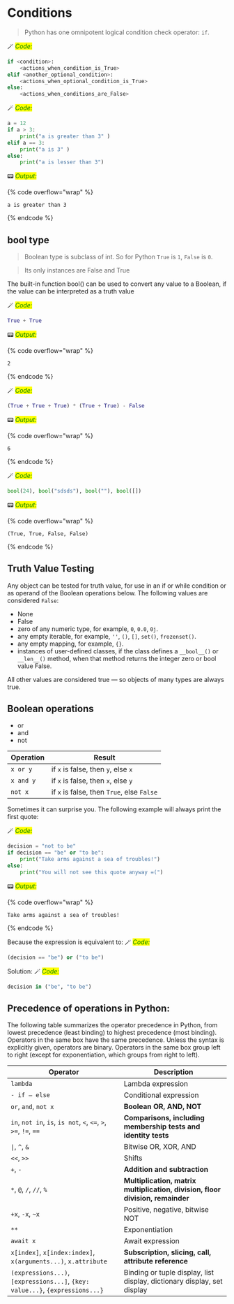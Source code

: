 # Conditions

> Python has one omnipotent logical condition check operator: ```if```.

🪄 _<mark style="color:green;">Code:</mark>_

```python
if <condition>:
    <actions_when_condition_is_True>
elif <another_optional_condition>:
    <actions_when_optional_condition_is_True>
else:
    <actions_when_conditions_are_False>
```


🪄 _<mark style="color:green;">Code:</mark>_

```python
a = 12
if a > 3: 
    print("a is greater than 3" )
elif a == 3: 
    print("a is 3" )
else: 
    print("a is lesser than 3")
```

📟 _<mark style="color:green;">Output:</mark>_

{% code overflow="wrap" %}
```
a is greater than 3
```
{% endcode %}



## bool type

> Boolean type is subclass of int. So for Python ```True``` is ```1```, ```False``` is ```0```. 

> Its only instances are False and True 

The built-in function bool() can be used to convert any value to a Boolean, if the value can be interpreted as a truth value 


🪄 _<mark style="color:green;">Code:</mark>_

```python
True + True
```




📟 _<mark style="color:green;">Output:</mark>_

{% code overflow="wrap" %}
```
2
```
{% endcode %}





🪄 _<mark style="color:green;">Code:</mark>_

```python
(True + True + True) * (True + True) - False
```




📟 _<mark style="color:green;">Output:</mark>_

{% code overflow="wrap" %}
```
6
```
{% endcode %}





🪄 _<mark style="color:green;">Code:</mark>_

```python
bool(24), bool("sdsds"), bool(""), bool([])
```




📟 _<mark style="color:green;">Output:</mark>_

{% code overflow="wrap" %}
```
(True, True, False, False)
```
{% endcode %}





## Truth Value Testing

Any object can be tested for truth value, for use in an if or while condition or as operand of the Boolean operations below. The following values are considered `False`:

* None
* False
* zero of any numeric type, for example, `0`, `0.0`, `0j`.
* any empty iterable, for example, `''`, `()`, `[]`, `set()`, `frozenset()`.
* any empty mapping, for example, `{}`.
* instances of user-defined classes, if the class defines a `__bool__()` or `__len__()` method, when that method returns the integer zero or bool value False.

All other values are considered true — so objects of many types are always true.

## Boolean operations

* or
* and
* not

| Operation    |  Result                        |
|--------------|--------------------------------|
| ```x or y```       | if ```x``` is false, then ```y```, else ```x```
| ```x and y```      | if ```x``` is false, then ```x```, else ```y```
| ```not x```        | if ```x``` is false, then ```True```, else ```False```


Sometimes it can surprise you. The following example will always print the first quote:


🪄 _<mark style="color:green;">Code:</mark>_

```python
decision = "not to be"
if decision == "be" or "to be":
    print("Take arms against a sea of troubles!")
else:
    print("You will not see this quote anyway =(")
```

📟 _<mark style="color:green;">Output:</mark>_

{% code overflow="wrap" %}
```
Take arms against a sea of troubles!
```
{% endcode %}



Because the expression is equivalent to:
🪄 _<mark style="color:green;">Code:</mark>_

```python
(decision == "be") or ("to be")
```

Solution:
🪄 _<mark style="color:green;">Code:</mark>_

```python
decision in ("be", "to be")
```

## Precedence of operations in Python:

The following table summarizes the operator precedence in Python, from lowest precedence (least binding) to highest precedence (most binding). Operators in the same box have the same precedence. Unless the syntax is explicitly given, operators are binary. Operators in the same box group left to right (except for exponentiation, which groups from right to left).


|Operator	|Description  |
|-----------|-------------|
|`lambda`                                        	| Lambda expression
|`- if – else`                                        | Conditional expression
|`or`, `and`, `not x`	                            | **Boolean OR, AND, NOT**
|`in`, `not in`, `is`, `is not`, `<`, `<=`, `>`, `>=`, `!=`, `==` |	**Comparisons, including membership tests and identity tests**
| <code>&#124;</code>, `^`, `&`                                      | Bitwise OR, XOR, AND
|`<<`, `>>`                                         | Shifts
|`+`, `-`                                           | **Addition and subtraction**
|`*`, `@`, `/`, `//`, `%`                           | **Multiplication, matrix multiplication, division, floor division, remainder** 
|`+x`, `-x`, `~x`	                                | Positive, negative, bitwise NOT
|`**`                                               | Exponentiation
|`await x`                                            | Await expression
|`x[index]`, `x[index:index]`, `x(arguments...)`, `x.attribute`                | **Subscription, slicing, call, attribute reference**
|`(expressions...)`, `[expressions...]`, `{key: value...}`, `{expressions...}` | Binding or tuple display, list display, dictionary display, set display